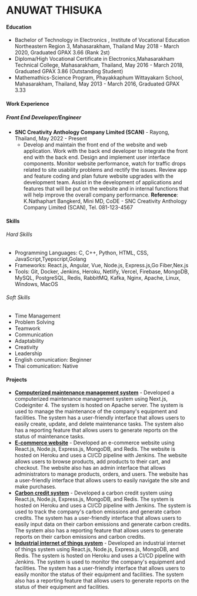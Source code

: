 # ANUWAT THISUKA

#### Education

- Bachelor of Technology in Electronics , Institute of Vocational Education Northeastern Region 3, Mahasarakham, Thailand May 2018 - March 2020, Graduated GPAX 3.66 (Rank 2st)
- Diploma/High Vocational Certificate in Electronics,Mahasarakham Technical College, Mahasarakham, Thailand, May 2016 - March 2018, Graduated GPAX 3.86 (Outstanding Student)
- Mathemathics-Science Program, Phayakkaphum Wittayakarn School, Mahasarakham, Thailand, May 2013 - March 2016, Graduated GPAX 3.33

#### Work Experience

##### Front End Developer/Engineer

- **SNC Creativity Anthology Company Limited (SCAN)** - Rayong, Thailand, May 2022 - Present
  - Develop and maintain the front end of the website and web application. Work with the back end developer to integrate the front end with the back end. Design and implement user interface components. Monitor website performance, watch for traffic drops related to site usability problems and rectify the issues. Review app and feature coding and plan future website upgrades with the development team. Assist in the development of applications and features that will be put on the website and in internal functions that will help improve the overall company performance.
    **Reference**: K.Nathaphart Bangkerd, Mini MD, CoDE - SNC Creativity Anthology Company Limited (SCAN), Tel. 081-123-4567

#### Skills

###### Hard Skills

- Programming Languages: C, C++, Python, HTML, CSS, JavaScript,Tyepscript,Golang
- Frameworks: React.js, Angular, Vue, Node.js, Express.js,Go Fiber,Nex.js
- Tools: Git, Docker, Jenkins, Heroku, Netlify, Vercel, Firebase, MongoDB, MySQL, PostgreSQL, Redis, RabbitMQ, Kafka, Nginx, Apache, Linux, Windows, MacOS

###### Soft Skills

- Time Management
- Problem Solving
- Teamwork
- Communication
- Adaptability
- Creativity
- Leadership
- English comunication: Beginner
- Thai comunication: Native

#### Projects

- **[Computerized maintenance management system](https://snc-services.sncformer.com/icmms/)** - Developed a computerized maintenance management system using Next.js, Codeigniter 4. The system is hosted on Apache server. The system is used to manage the maintenance of the company's equipment and facilities. The system has a user-friendly interface that allows users to easily create, update, and delete maintenance tasks. The system also has a reporting feature that allows users to generate reports on the status of maintenance tasks.
- **[E-commerce website](https://www.scan.co.th)** - Developed an e-commerce website using React.js, Node.js, Express.js, MongoDB, and Redis. The website is hosted on Heroku and uses a CI/CD pipeline with Jenkins. The website allows users to browse products, add products to their cart, and checkout. The website also has an admin interface that allows administrators to manage products, orders, and users. The website has a user-friendly interface that allows users to easily navigate the site and make purchases.
- **[Carbon credit system](https://www.scan.co.th)** - Developed a carbon credit system using React.js, Node.js, Express.js, MongoDB, and Redis. The system is hosted on Heroku and uses a CI/CD pipeline with Jenkins. The system is used to track the company's carbon emissions and generate carbon credits. The system has a user-friendly interface that allows users to easily input data on their carbon emissions and generate carbon credits. The system also has a reporting feature that allows users to generate reports on their carbon emissions and carbon credits.
- **[Industrial internet of things system](https://www.scan.co.th)** - Developed an industrial internet of things system using React.js, Node.js, Express.js, MongoDB, and Redis. The system is hosted on Heroku and uses a CI/CD pipeline with Jenkins. The system is used to monitor the company's equipment and facilities. The system has a user-friendly interface that allows users to easily monitor the status of their equipment and facilities. The system also has a reporting feature that allows users to generate reports on the status of their equipment and facilities.
